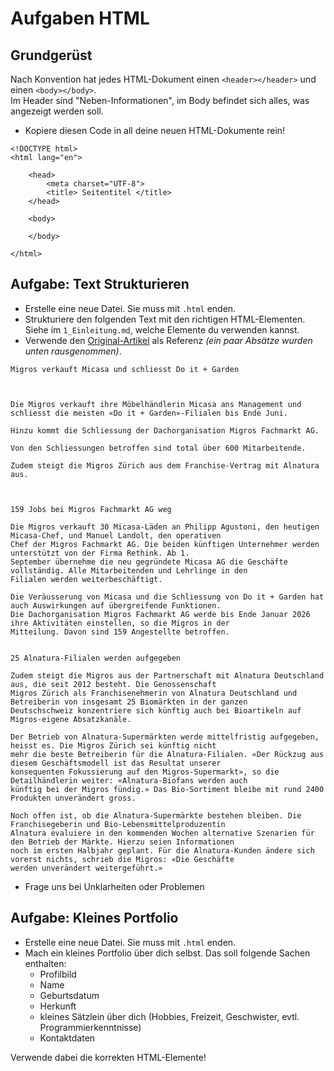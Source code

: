 # Aufgaben HTML

## Grundgerüst 
Nach Konvention hat jedes HTML-Dokument einen `<header></header>` und einen `<body></body>`.  
Im Header sind "Neben-Informationen", im Body befindet sich alles, was angezeigt werden soll.

- Kopiere diesen Code in all deine neuen HTML-Dokumente rein!
```
<!DOCTYPE html>
<html lang="en">

    <head>
        <meta charset="UTF-8">
        <title> Seitentitel </title>
    </head>

    <body>

    </body>

</html>
```

## Aufgabe: Text Strukturieren 

- Erstelle eine neue Datei. Sie muss mit `.html` enden.
- Strukturiere den folgenden Text mit den richtigen HTML-Elementen. Siehe im `1_Einleitung.md`, welche Elemente du verwenden kannst.  
- Verwende den [Original-Artikel](https://www.srf.ch/news/wirtschaft/detailhandel-migros-verkauft-micasa-und-schliesst-do-it-garden-1) als Referenz *(ein paar Absätze wurden unten  rausgenommen)*.

```
Migros verkauft Micasa und schliesst Do it + Garden



Die Migros verkauft ihre Möbelhändlerin Micasa ans Management und schliesst die meisten «Do it + Garden»-Filialen bis Ende Juni.

Hinzu kommt die Schliessung der Dachorganisation Migros Fachmarkt AG.

Von den Schliessungen betroffen sind total über 600 Mitarbeitende.

Zudem steigt die Migros Zürich aus dem Franchise-Vertrag mit Alnatura aus.



159 Jobs bei Migros Fachmarkt AG weg

Die Migros verkauft 30 Micasa-Läden an Philipp Agustoni, den heutigen Micasa-Chef, und Manuel Landolt, den operativen 
Chef der Migros Fachmarkt AG. Die beiden künftigen Unternehmer werden unterstützt von der Firma Rethink. Ab 1. 
September übernehme die neu gegründete Micasa AG die Geschäfte vollständig. Alle Mitarbeitenden und Lehrlinge in den 
Filialen werden weiterbeschäftigt.

Die Veräusserung von Micasa und die Schliessung von Do it + Garden hat auch Auswirkungen auf übergreifende Funktionen. 
Die Dachorganisation Migros Fachmarkt AG werde bis Ende Januar 2026 ihre Aktivitäten einstellen, so die Migros in der 
Mitteilung. Davon sind 159 Angestellte betroffen.


25 Alnatura-Filialen werden aufgegeben

Zudem steigt die Migros aus der Partnerschaft mit Alnatura Deutschland aus, die seit 2012 besteht. Die Genossenschaft 
Migros Zürich als Franchisenehmerin von Alnatura Deutschland und Betreiberin von insgesamt 25 Biomärkten in der ganzen 
Deutschschweiz konzentriere sich künftig auch bei Bioartikeln auf Migros-eigene Absatzkanäle.

Der Betrieb von Alnatura-Supermärkten werde mittelfristig aufgegeben, heisst es. Die Migros Zürich sei künftig nicht 
mehr die beste Betreiberin für die Alnatura-Filialen. «Der Rückzug aus diesem Geschäftsmodell ist das Resultat unserer 
konsequenten Fokussierung auf den Migros-Supermarkt», so die Detailhändlerin weiter: «Alnatura-Biofans werden auch 
künftig bei der Migros fündig.» Das Bio-Sortiment bleibe mit rund 2400 Produkten unverändert gross.

Noch offen ist, ob die Alnatura-Supermärkte bestehen bleiben. Die Franchisegeberin und Bio-Lebensmittelproduzentin 
Alnatura evaluiere in den kommenden Wochen alternative Szenarien für den Betrieb der Märkte. Hierzu seien Informationen 
noch im ersten Halbjahr geplant. Für die Alnatura-Kunden ändere sich vorerst nichts, schrieb die Migros: «Die Geschäfte 
werden unverändert weitergeführt.»
```

- Frage uns bei Unklarheiten oder Problemen

## Aufgabe: Kleines Portfolio 

- Erstelle eine neue Datei. Sie muss mit `.html` enden.
- Mach ein kleines Portfolio über dich selbst. Das soll folgende Sachen enthalten:
    - Profilbild 
    - Name
    - Geburtsdatum
    - Herkunft
    - kleines Sätzlein über dich (Hobbies, Freizeit, Geschwister, evtl. Programmierkenntnisse)
    - Kontaktdaten

Verwende dabei die korrekten HTML-Elemente!